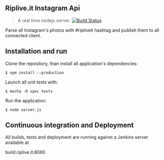 ## Riplive.it Instagram Api
> A real time nodejs server.
[![Build Status](https://travis-ci.org/ripliveit/riplive_instagram.svg?branch=master)](https://travis-ci.org/ripliveit/riplive_instagram)

Parse all Instagram's photos with #ripliveit hashtag and publish them to all connected client. 

## Installation and run
Clone the repository, than install all application's dependencies:

    $ npm install --production

Launch all unit tests with:

	$ mocha -R spec tests

Run the application:

	$ node server.js

##  Continuous integration and Deployment

All builds, tests and deployment are running against a Jenkins server available at

build.riplive.it:8080
